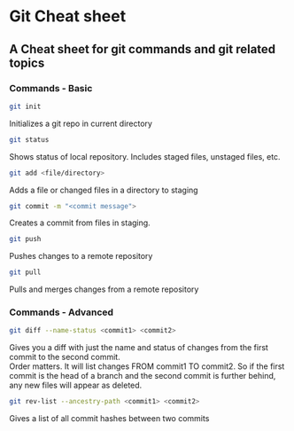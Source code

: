 # Git Cheat sheet
## A Cheat sheet for git commands and git related topics

### Commands - Basic

```bash
git init
```
Initializes a git repo in current directory


```bash
git status
```
Shows status of local repository. Includes staged files, unstaged files, etc.

```bash
git add <file/directory>
```
Adds a file or changed files in a directory to staging

```bash
git commit -m "<commit message">
```
Creates a commit from files in staging.

```bash
git push
```
Pushes changes to a remote repository

```bash
git pull
```
Pulls and merges changes from a remote repository

### Commands - Advanced
```bash
git diff --name-status <commit1> <commit2>
```
Gives you a diff with just the name and status of changes from the first commit to the second commit.  
Order matters. It will list changes FROM commit1 TO commit2. So if the first commit is the head of a branch and the second commit is further behind, any new files will appear as deleted.

```bash
git rev-list --ancestry-path <commit1> <commit2>
```
Gives a list of all commit hashes between two commits 
